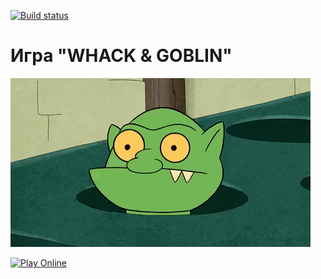 [![Build status](https://ci.appveyor.com/api/projects/status/02lcadjqbvknvwx8?svg=true)](https://ci.appveyor.com/project/Niklles/whack-and-goblin)

# Игра "WHACK & GOBLIN"

![Демонстрация игры "Whack and Goblin"](pic/GracefulMiniatureBustard-small.gif)

[![Play Online](https://img.shields.io/badge/Play-Online-brightgreen?style=for-the-badge)](https://Niklles.github.io/whack-and-goblin/)